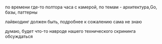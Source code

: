 по времени где-то полтора часа с камерой, по темам - архитектура,Go, базы, паттерны

лайвкодинг должен быть, подробнее к сожалению сама не знаю

думаю, будет что-то навроде нашего технического скрининга обсуждаться